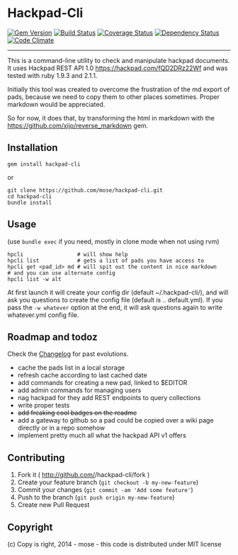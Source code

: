 Hackpad-Cli
===================

[![Gem Version](https://badge.fury.io/rb/hackpad-cli.png)](http://rubygems.org/gems/hackpad-cli)
[![Build Status](https://travis-ci.org/mose/hackpad-cli.png?branch=master)](https://travis-ci.org/mose/hackpad-cli)
[![Coverage Status](https://coveralls.io/repos/mose/hackpad-cli/badge.png)](https://coveralls.io/r/mose/hackpad-cli)
[![Dependency Status](https://gemnasium.com/mose/hackpad-cli.svg)](https://gemnasium.com/mose/hackpad-cli)
[![Code Climate](https://codeclimate.com/github/mose/hackpad-cli.png)](https://codeclimate.com/github/mose/hackpad-cli)

----

This is a command-line utility to check and manipulate hackpad documents.
It uses Hackpad REST API 1.0 https://hackpad.com/fQD2DRz22Wf and was tested with ruby 1.9.3 and 2.1.1.

Initially this tool was created to overcome the frustration of the md export of pads,
because we need to copy them to other places sometimes. Proper markdown would be appreciated.

So for now, it does that, by transforming the html in markdown with the https://github.com/xijo/reverse_markdown gem.

Installation
------------------

    gem install hackpad-cli

or

    git clone https://github.com/mose/hackpad-cli.git
    cd hackpad-cli
    bundle install

Usage
---------------

(use `bundle exec` if you need, mostly in clone mode when not using rvm)

    hpcli                 # will show help
    hpcli list            # gets a list of pads you have access to
    hpcli get <pad_id> md # will spit out the content in nice markdown
    # and you can use alternate config
    hpcli list -w alt

At first launch it will create your config dir (default ~/.hackpad-cli/), and will ask you questions to create the config file (default is .. default.yml). If you pass the `-w whatever` option at the end, it will ask questions again to write whatever.yml config file.


Roadmap and todoz
---------------------

Check the [Changelog](CHANGELOG.md) for past evolutions.

* cache the pads list in a local storage
* refresh cache according to last cached date
* add commands for creating a new pad, linked to $EDITOR
* add admin commands for managing users
* nag hackpad for they add REST endpoints to query collections
* write proper tests
* <s>add freaking cool badges on the readme</s>
* add a gateway to github so a pad could be copied over a wiki page directly or in a repo somehow
* implement pretty much all what the hackpad API v1 offers

Contributing
------------------

1. Fork it ( http://github.com/<my-github-username>/hackpad-cli/fork )
2. Create your feature branch (`git checkout -b my-new-feature`)
3. Commit your changes (`git commit -am 'Add some feature'`)
4. Push to the branch (`git push origin my-new-feature`)
5. Create new Pull Request

Copyright
----------

(c) Copy is right, 2014 - mose - this code is distributed under MIT license

